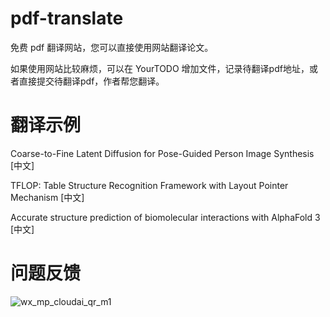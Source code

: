 # pdf-translate
免费 pdf 翻译网站，您可以直接使用网站翻译论文。

如果使用网站比较麻烦，可以在 YourTODO 增加文件，记录待翻译pdf地址，或者直接提交待翻译pdf，作者帮您翻译。

# 翻译示例

Coarse-to-Fine Latent Diffusion for Pose-Guided Person Image Synthesis [中文]

TFLOP: Table Structure Recognition Framework with Layout Pointer Mechanism [中文]

Accurate structure prediction of biomolecular interactions with AlphaFold 3 [中文]

# 问题反馈

![wx_mp_cloudai_qr_m1](https://github.com/user-attachments/assets/d1bcb236-5028-4581-b392-a82ffb808aef)

